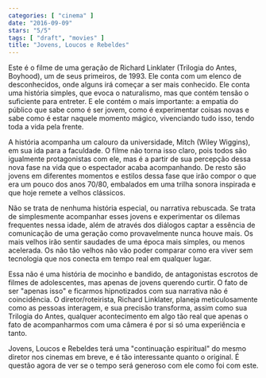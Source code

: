 ```yaml
---
categories: [ "cinema" ]
date: "2016-09-09"
stars: "5/5"
tags: [ "draft", "movies" ]
title: "Jovens, Loucos e Rebeldes"
---
```

Este é o filme de uma geração de Richard Linklater (Trilogia do
Antes, Boyhood), um de seus primeiros, de 1993. Ele conta com um elenco
de desconhecidos, onde alguns irá começar a ser mais conhecido. Ele
conta uma história simples, que evoca o naturalismo, mas que contém
tensão o suficiente para entreter. E ele contém o mais importante:
a empatia do público que sabe como é ser jovem, como é experimentar
coisas novas e sabe como é estar naquele momento mágico, vivenciando
tudo isso, tendo toda a vida pela frente.

A história acompanha um calouro da universidade, Mitch (Wiley Wiggins),
em sua ida para a faculdade. O filme não torna isso claro, pois todos
são igualmente protagonistas com ele, mas é a partir de sua percepção
dessa nova fase na vida que o espectador acaba acompanhando. De resto
são jovens em diferentes momentos e estilos dessa fase que irão compor o
que era um pouco dos anos 70/80, embalados em uma trilha sonora inspirada
e que hoje remete a velhos clássicos.

Não se trata de nenhuma história especial, ou narrativa rebuscada. Se
trata de simplesmente acompanhar esses jovens e experimentar os dilemas
frequentes nessa idade, além de através dos diálogos captar a essência
de comunicação de uma geração como provavelmente nunca houve mais. Os
mais velhos irão sentir saudades de uma época mais simples, ou menos
acelerada. Os não tão velhos não vão poder comparar como era viver
sem tecnologia que nos conecta em tempo real em qualquer lugar.

Essa não é uma história de mocinho e bandido, de antagonistas escrotos
de filmes de adolescentes, mas apenas de jovens querendo curtir. O
fato de ser "apenas isso" e ficarmos hipnotizados com sua narrativa
não é coincidência. O diretor/roteirista, Richard Linklater, planeja
meticulosamente como as pessoas interagem, e sua precisão transforma,
assim como sua Trilogia do Antes, qualquer acontecimento em algo tão
real que apenas o fato de acompanharmos com uma câmera é por si só
uma experiência e tanto.

Jovens, Loucos e Rebeldes terá uma "continuação espiritual" do
mesmo diretor nos cinemas em breve, e é tão interessante quanto o
original. É questão agora de ver se o tempo será generoso com ele
como foi com este.
